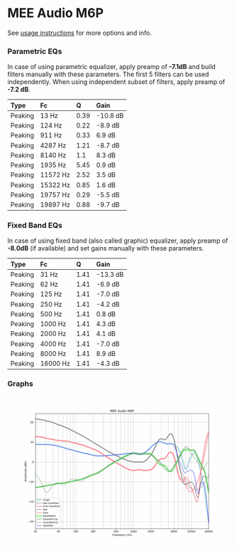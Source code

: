 # MEE Audio M6P
See [usage instructions](https://github.com/jaakkopasanen/AutoEq#usage) for more options and info.

### Parametric EQs
In case of using parametric equalizer, apply preamp of **-7.1dB** and build filters manually
with these parameters. The first 5 filters can be used independently.
When using independent subset of filters, apply preamp of **-7.2 dB**.

| Type    | Fc       |    Q | Gain     |
|:--------|:---------|:-----|:---------|
| Peaking | 13 Hz    | 0.39 | -10.8 dB |
| Peaking | 124 Hz   | 0.22 | -8.9 dB  |
| Peaking | 911 Hz   | 0.33 | 6.9 dB   |
| Peaking | 4287 Hz  | 1.21 | -8.7 dB  |
| Peaking | 8140 Hz  | 1.1  | 8.3 dB   |
| Peaking | 1935 Hz  | 5.45 | 0.9 dB   |
| Peaking | 11572 Hz | 2.52 | 3.5 dB   |
| Peaking | 15322 Hz | 0.85 | 1.6 dB   |
| Peaking | 19757 Hz | 0.29 | -5.5 dB  |
| Peaking | 19897 Hz | 0.88 | -9.7 dB  |

### Fixed Band EQs
In case of using fixed band (also called graphic) equalizer, apply preamp of **-8.0dB**
(if available) and set gains manually with these parameters.

| Type    | Fc       |    Q | Gain     |
|:--------|:---------|:-----|:---------|
| Peaking | 31 Hz    | 1.41 | -13.3 dB |
| Peaking | 62 Hz    | 1.41 | -6.9 dB  |
| Peaking | 125 Hz   | 1.41 | -7.0 dB  |
| Peaking | 250 Hz   | 1.41 | -4.2 dB  |
| Peaking | 500 Hz   | 1.41 | 0.8 dB   |
| Peaking | 1000 Hz  | 1.41 | 4.3 dB   |
| Peaking | 2000 Hz  | 1.41 | 4.1 dB   |
| Peaking | 4000 Hz  | 1.41 | -7.0 dB  |
| Peaking | 8000 Hz  | 1.41 | 8.9 dB   |
| Peaking | 16000 Hz | 1.41 | -4.3 dB  |

### Graphs
![](./MEE%20Audio%20M6P.png)